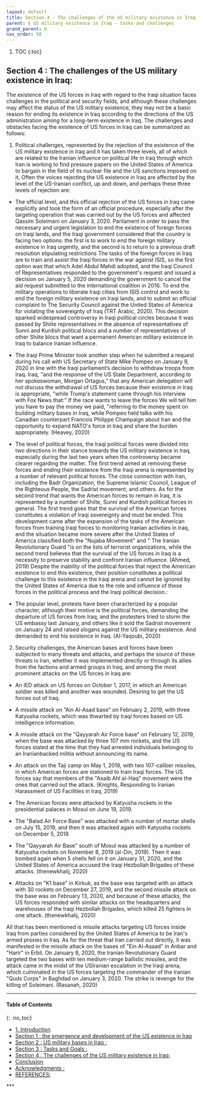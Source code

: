 ```yaml
---
layout: default
title: Section 4 - The challenges of the US military existence in Iraq  
parent: § US military existence in Iraq - tasks and challenges  
grand_parent: U
nav_order: 50 
---
```

<style>
.dont-break-out {
  /* These are technically the same, but use both */
  overflow-wrap: break-word;
  word-wrap: break-word;

     -ms-word-break: break-all;
  /* This is the dangerous one in WebKit, as it breaks things wherever */
  word-break: break-all;
  /* Instead use this non-standard one: */
  word-break: break-word;
}

.youtube-container {
    position: relative;
    width: 100%;
    height: 0;
    padding-bottom: 56.25%;
}
.youtube-video {
    position: absolute;
    top: 0;
    left: 0;
    width: 100%;
    height: 100%;
}

</style>

<div class="dont-break-out" markdown="1">

1. TOC
{:toc}

## Section 4 : The challenges of the US military existence in Iraq:
The existence of the US forces in Iraq with regard to the Iraqi situation faces challenges in the political and security fields, and although these challenges may affect the status of the US military existence, they may not be a basic reason for ending its existence in Iraq according to the directions of the US administration aiming for a long-term existence in Iraq. The challenges and obstacles facing the existence of US forces in Iraq can be summarized as follows:

1. Political challenges, represented by the rejection of the existence of the US military existence in Iraq and it has taken three levels, all of which are related to the Iranian influence on political life in Iraq through which Iran is working to find pressure papers on the United States of America to bargain in the field of its nuclear file and the US sanctions imposed on it, Often the voices rejecting the US existence in Iraq are affected by the level of the US-Iranian conflict, up and down, and perhaps these three levels of rejection are:

- The official level, and this official rejection of the US forces in Iraq came explicitly and took the form of an official procedure, especially after the targeting operation that was carried out by the US forces and affected Qassim Soleimani on January 3, 2020. Parliament in order to pass the necessary and urgent legislation to end the existence of foreign forces on Iraqi lands, and the Iraqi government considered that the country is facing two options: the first is to work to end the foreign military existence in Iraq urgently, and the second is to return to a previous draft resolution stipulating restrictions The tasks of the foreign forces in Iraq are to train and assist the Iraqi forces in the war against ISIS, so the first option was that which Adel Abdul Mahdi adopted, and the Iraqi Council of Representatives responded to the government's request and issued a decision on January 5, 2020 demanding the government to cancel the aid request submitted to the international coalition in 2016. To end the military operations to liberate Iraqi cities from ISIS control and work to end the foreign military existence on Iraqi lands, and to submit an official complaint to The Security Council against the United States of America for violating the sovereignty of Iraq (TRT Arabic, 2020). This decision sparked widespread controversy in Iraqi political circles because it was passed by Shiite representatives in the absence of representatives of Sunni and Kurdish political blocs and a number of representatives of other Shiite blocs that want a permanent American military existence in Iraq to balance Iranian influence.

- The Iraqi Prime Minister took another step when he submitted a request during his call with US Secretary of State Mike Pompeo on January 9, 2020 in line with the Iraqi parliament’s decision to withdraw troops from Iraq. Iraq, "and the response of the US State Department, according to her spokeswoman, Morgan Ortagus," that any American delegation will not discuss the withdrawal of US forces because their existence in Iraq is appropriate, "while Trump's statement came through his interview with Fox News that:" If the race wants to leave the forces We will tell him you have to pay the money we paid, "referring to the money spent on building military bases in Iraq, while Pompeo held talks with his Canadian counterpart Francois Philippe Champaign about Iran and the opportunity to expand NATO's force in Iraq and share the burden appropriately. (Heavey, 2020)

- The level of political forces, the Iraqi political forces were divided into two directions in their stance towards the US military existence in Iraq, especially during the last two years when the controversy became clearer regarding the matter. The first trend aimed at removing these forces and ending their existence from the Iraqi arena is represented by a number of relevant political forces. The close connection with Iran, including the Badr Organization, the Supreme Islamic Council, League of the Righteous People, the Sadrist movement, and others. As for the second trend that wants the American forces to remain in Iraq, it is represented by a number of Shiite, Sunni and Kurdish political forces in general. The first trend goes that the survival of the American forces constitutes a violation of Iraqi sovereignty and must be ended. This development came after the expansion of the tasks of the American forces from training Iraqi forces to monitoring Iranian activities in Iraq, and the situation became more severe after the United States of America classified both the "Nujaba Movement" and " The Iranian Revolutionary Guard "is on the lists of terrorist organizations, while the second trend believes that the survival of the US forces in Iraq is a necessity to preserve stability and confront Iranian influence. (Ahmed, 2019) Despite the inability of the political forces that reject the American existence to end this existence, their position constitutes a political challenge to this existence in the Iraqi arena and cannot be ignored by the United States of America due to the role and influence of these forces in the political process and the Iraqi political decision.:

- The popular level, protests have been characterized by a popular character, although their motive is the political forces, demanding the departure of US forces from Iraq, and the protesters tried to storm the US embassy last January, and others like it sold the Sadrist movement on January 24 and raised slogans against the US military existence. And demanded to end his existence in Iraq. (Al-Yaqoubi, 2020)

2. Security challenges, the American bases and forces have been subjected to many threats and attacks, and perhaps the source of these threats is Iran, whether it was implemented directly or through its allies from the factions and armed groups in Iraq, and among the most prominent attacks on the US forces in Iraq are:

- An IED attack on US forces on October 1, 2017, in which an American soldier was killed and another was wounded. Desiring to get the US forces out of Iraq.

- A missile attack on “Ain Al-Asad base” on February 2, 2019, with three Katyusha rockets, which was thwarted by Iraqi forces based on US intelligence information.

- A missile attack on the "Qayyarah Air Force base" on February 12, 2019, when the base was attacked by three 107 mm rockets, and the US forces stated at the time that they had arrested individuals belonging to an Iranianbacked militia without announcing its name.

- An attack on the Taji camp on May 1, 2019, with two 107-caliber missiles, in which American forces are stationed to train Iraqi forces. The US forces say that members of the "Asaib Ahl al-Haq" movement were the ones that carried out the attack. (Knights, Responding to Iranian Harassment of US Facilities in Iraq, 2019)

- The American forces were attacked by Katyusha rockets in the presidential palaces in Mosul on June 19, 2019.

- The "Balad Air Force Base" was attacked with a number of mortar shells on July 15, 2019, and then it was attacked again with Katyusha rockets on December 5, 2019.

- The "Qayyarah Air Base" south of Mosul was attacked by a number of Katyusha rockets on November 8, 2019 (al-Din, 2019). Then it was bombed again when 5 shells fell on it on January 31, 2020, and the United States of America accused the Iraqi Hezbollah Brigades of these attacks. (thenewkhalij, 2020)

- Attacks on "K1 base" in Kirkuk, as the base was targeted with an attack with 30 rockets on December 27, 2019, and the second missile attack on the base was on February 13, 2020, and because of these attacks, the US forces responded with similar attacks on the headquarters and warehouses of the Iraqi Hezbollah Brigades, which killed 25 fighters in one attack. (thenewkhalij, 2020)

All that has been mentioned is missile attacks targeting US forces inside Iraq from parties considered by the United States of America to be Iran's armed proxies in Iraq. As for the threat that Iran carried out directly, it was manifested in the missile attack on the bases of "Ein Al-Asaad" in Anbar and "Harir" in Erbil. On January 8, 2020, the Iranian Revolutionary Guard targeted the two bases with ten medium-range ballistic missiles, and the attack came in the midst of the USIranian escalation in the Iraqi arena, which culminated in the US forces targeting the commander of the Iranian "Quds Corps" in Baghdad on January 3, 2020. The strike is revenge for the killing of Soleimani. (Rasanah, 2020)

***

#### Table of Contents
{: .no_toc}

<ul><li> <a href="/docs/U/US-military-existence-in-Iraq-tasks-and-challenges-1/">
1. Introduction</a></li><li> <a href="/docs/U/US-military-existence-in-Iraq-tasks-and-challenges-2/">
Section 1 : the emergence and development of the US existence in Iraq</a></li><li> <a href="/docs/U/US-military-existence-in-Iraq-tasks-and-challenges-3/">
Section 2 : US military bases in Iraq :</a></li><li> <a href="/docs/U/US-military-existence-in-Iraq-tasks-and-challenges-4/">
Section 3 : Tasks and Goals :</a></li><li> <a href="/docs/U/US-military-existence-in-Iraq-tasks-and-challenges-5/">
Section 4 : The challenges of the US military existence in Iraq:</a></li><li> <a href="/docs/U/US-military-existence-in-Iraq-tasks-and-challenges-6/">
Conclusion</a></li><li> <a href="/docs/U/US-military-existence-in-Iraq-tasks-and-challenges-7/">
Acknowledgments :</a></li><li> <a href="/docs/U/US-military-existence-in-Iraq-tasks-and-challenges-8/">
REFERENCES:</a></li></ul>
***

</div>
